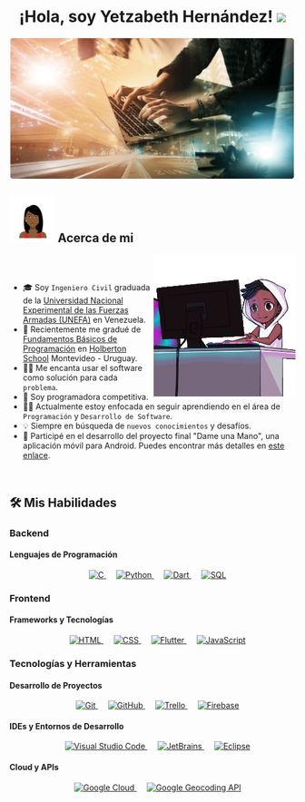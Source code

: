 <h1 align="center">¡Hola, soy Yetzabeth Hernández! <img src="https://media.giphy.com/media/hvRJCLFzcasrR4ia7z/giphy.gif" width="35"></h1>
<p align="center">
  <img src="https://github.com/yetzabeth/Yetzabeth/blob/main/civil%20y%20programacion%202.png" alt="Imagen" width="800" height="250">
<br>
	
## <picture><img src = "https://github.com/yetzabeth/Yetzabeth/blob/main/avatar%20de%20mujer.jpg" width = 80px></picture> Acerca de mi

<picture> <img align="right" src="https://github.com/yetzabeth/Yetzabeth/blob/main/mujer-code.gif?raw=true" width = 250px></picture>

<br><br>
- :mortar_board: Soy `Ingeniero Civil` graduada de la [Universidad Nacional Experimental de las Fuerzas Armadas (UNEFA)](http://unefa.edu.ve/) en Venezuela.
- :school: Recientemente me gradué de [Fundamentos Básicos de Programación](https://holbertonschool.uy/fundamentos/) en [Holberton School](https://holbertonschool.uy/) Montevideo - Uruguay.
- :technologist: Me encanta usar el software como solución para cada `problema`.
- :brain: Soy programadora competitiva.
- :student: Actualmente estoy enfocada en seguir aprendiendo en el área de `Programación` y `Desarrollo de Software`.
- :bulb: Siempre en búsqueda de `nuevos conocimientos` y desafíos.
- :iphone: Participé en el desarrollo del proyecto final "Dame una Mano", una aplicación móvil para Android. Puedes encontrar más detalles en [este enlace](https://github.com/esteban-silvera/Dame-Una-Mano).
<br>

## 🛠️ Mis Habilidades

### Backend

#### Lenguajes de Programación
<p align="center"> 
  &emsp; 
  <a href="#"> 
    <img alt="C" src="https://img.shields.io/badge/C%20-%232370ED.svg?style=plastic&logo=c&logoColor=white">
  </a> 
  &emsp;
  <a href="#"> 
    <img alt="Python" src="https://img.shields.io/badge/Python%20-%2314354C.svg?style=plastic&logo=python&logoColor=white">
  </a> 
  &emsp;
  <a href="#"> 
     <img alt="Dart" src="https://img.shields.io/badge/Dart-%230175C2.svg?style=plastic&logo=dart&logoColor=white">
   </a>
  &emsp;
  <a href="#"> 
    <img alt="SQL" src="https://img.shields.io/badge/SQL-%234479A1.svg?style=plastic&logo=sql&logoColor=white">
  </a>
</p>

### Frontend

#### Frameworks y Tecnologías
<p align="center"> 
  &emsp; 
  <a href="#"> 
    <img alt="HTML" src="https://img.shields.io/badge/HTML5%20-%23E34F26.svg?style=plastic&logo=html5&logoColor=white">
  </a> 
  &emsp;
  <a href="#"> 
    <img alt="CSS" src="https://img.shields.io/badge/CSS%20-%231572B6.svg?style=plastic&logo=css3&logoColor=white">
  </a> 
  &emsp;
  <a href="#"> 
     <img alt="Flutter" src="https://img.shields.io/badge/Flutter-%2302569B.svg?style=plastic&logo=flutter&logoColor=white">
   </a>
  &emsp;
  <a href="#"> 
    <img alt="JavaScript" src="https://img.shields.io/badge/JavaScript%20-%23F7DF1E.svg?style=plastic&logo=javascript&logoColor=black">
  </a>
</p>

### Tecnologías y Herramientas

#### Desarrollo de Proyectos
<p align="center"> 
  &emsp; 
  <a href="#"> 
    <img alt="Git" src="https://img.shields.io/badge/Git%20-%23F05033.svg?style=plastic&logo=git&logoColor=white">
  </a> 
  &emsp;
  <a href="#"> 
    <img alt="GitHub" src="https://img.shields.io/badge/GitHub-%23181717.svg?style=plastic&logo=github&logoColor=white">
  </a> 
  &emsp;
  <a href="#"> 
     <img alt="Trello" src="https://img.shields.io/badge/Trello-%23026AA7.svg?style=plastic&logo=trello&logoColor=white">
   </a>
  &emsp;
  <a href="#"> 
    <img alt="Firebase" src="https://img.shields.io/badge/Firebase-%23039BE5.svg?style=plastic&logo=firebase">
  </a>
</p>

#### IDEs y Entornos de Desarrollo
<p align="center"> 
  &emsp; 
  <a href="#"> 
    <img alt="Visual Studio Code" src="https://img.shields.io/badge/Visual%20Studio%20Code-0078d7.svg?style=plastic&logo=visual-studio-code&logoColor=white">
  </a> 
  &emsp;
  <a href="#"> 
    <img alt="JetBrains" src="https://img.shields.io/badge/jetbrains-%23000000.svg?style=plastic&logo=jetbrains&logoColor=white">
  </a> 
  &emsp;
  <a href="#"> 
    <img alt="Eclipse" src="https://img.shields.io/badge/eclipse%20ide-%232C2255.svg?&style=plastic&logo=eclipse%20ide&logoColor=white" />
  </a>
</p>

#### Cloud y APIs
<p align="center"> 
  &emsp; 
  <a href="#"> 
    <img alt="Google Cloud" src="https://img.shields.io/badge/Google%20Cloud-%234285F4.svg?style=plastic&logo=google-cloud&logoColor=white">
  </a> 
  &emsp;
  <a href="#"> 
    <img alt="Google Geocoding API" src="https://img.shields.io/badge/Google%20Geocoding%20API-%234285F4.svg?style=plastic&logo=google-maps&logoColor=white">
  </a> 
</p>
